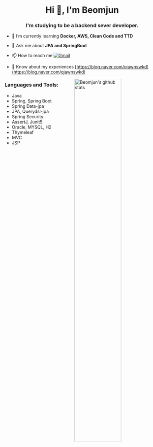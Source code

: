<h1 align="center">Hi 👋, I'm Beomjun</h1> <h3 align="center">I'm studying to be a backend sever developer.</h3>  

- 🌱 I’m currently learning **Docker, AWS, Clean Code and TTD**

- 💬 Ask me about **JPA and SpringBoot**  
 
- 📫 How to reach me [![Gmail](https://img.shields.io/badge/-Gmail-c14438?style=flat&logo=Gmail&logoColor=white)](mailto:qjawnswkd0717@gmail.com)

- 📄 Know about my experiences [https://blog.naver.com/qjawnswkd](https://blog.naver.com/qjawnswkd)

<p>
  <a href="https://github.com/BeomjunLee">
    <img width="55%" align="right" alt="Beomjun's github stats" src="https://github-readme-stats.vercel.app/api?username=BeomjunLee&show_icons=true&hide_border=true" />
  </a>

<h3 align="left">Languages and Tools:</h3>


- Java<br>
- Spring, Spring Boot<br>
- Spring Data-jpa<br>
- JPA, Querydsl-jpa<br>
- Spring Security<br>
- AssertJ, Junit5<br>
- Oracle, MYSQL, H2<br>
- Thymeleaf<br>
- MVC<br>
- JSP<br>
